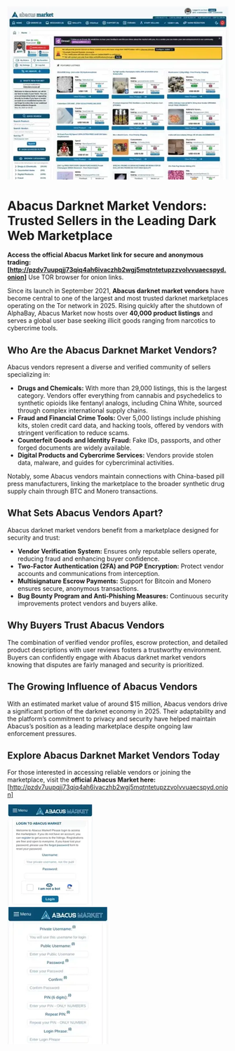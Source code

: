 <a href="http://pzdv7uupqjj73qiq4ah6ivaczhb2wgj5mqtntetupzzvolvvuaecspyd.onion"><img src="/gallery/survey.webp" alt="image" style="max-width: 100%;"></a>

# Abacus Darknet Market Vendors: Trusted Sellers in the Leading Dark Web Marketplace

**Access the official Abacus Market link for secure and anonymous trading: [http://pzdv7uupqjj73qiq4ah6ivaczhb2wgj5mqtntetupzzvolvvuaecspyd.onion]**
Use TOR browser for onion links.

Since its launch in September 2021, **Abacus darknet market vendors** have become central to one of the largest and most trusted darknet marketplaces operating on the Tor network in 2025. Rising quickly after the shutdown of AlphaBay, Abacus Market now hosts over **40,000 product listings** and serves a global user base seeking illicit goods ranging from narcotics to cybercrime tools.

## Who Are the Abacus Darknet Market Vendors?

Abacus vendors represent a diverse and verified community of sellers specializing in:

- **Drugs and Chemicals:** With more than 29,000 listings, this is the largest category. Vendors offer everything from cannabis and psychedelics to synthetic opioids like fentanyl analogs, including China White, sourced through complex international supply chains.
- **Fraud and Financial Crime Tools:** Over 5,000 listings include phishing kits, stolen credit card data, and hacking tools, offered by vendors with stringent verification to reduce scams.
- **Counterfeit Goods and Identity Fraud:** Fake IDs, passports, and other forged documents are widely available.
- **Digital Products and Cybercrime Services:** Vendors provide stolen data, malware, and guides for cybercriminal activities.

Notably, some Abacus vendors maintain connections with China-based pill press manufacturers, linking the marketplace to the broader synthetic drug supply chain through BTC and Monero transactions.

## What Sets Abacus Vendors Apart?

Abacus darknet market vendors benefit from a marketplace designed for security and trust:

- **Vendor Verification System:** Ensures only reputable sellers operate, reducing fraud and enhancing buyer confidence.
- **Two-Factor Authentication (2FA) and PGP Encryption:** Protect vendor accounts and communications from interception.
- **Multisignature Escrow Payments:** Support for Bitcoin and Monero ensures secure, anonymous transactions.
- **Bug Bounty Program and Anti-Phishing Measures:** Continuous security improvements protect vendors and buyers alike.


## Why Buyers Trust Abacus Vendors

The combination of verified vendor profiles, escrow protection, and detailed product descriptions with user reviews fosters a trustworthy environment. Buyers can confidently engage with Abacus darknet market vendors knowing that disputes are fairly managed and security is prioritized.

## The Growing Influence of Abacus Vendors

With an estimated market value of around \$15 million, Abacus vendors drive a significant portion of the darknet economy in 2025. Their adaptability and the platform’s commitment to privacy and security have helped maintain Abacus’s position as a leading marketplace despite ongoing law enforcement pressures.

## Explore Abacus Darknet Market Vendors Today

For those interested in accessing reliable vendors or joining the marketplace, visit the **official Abacus Market here:** [http://pzdv7uupqjj73qiq4ah6ivaczhb2wgj5mqtntetupzzvolvvuaecspyd.onion]

<a href="http://pzdv7uupqjj73qiq4ah6ivaczhb2wgj5mqtntetupzzvolvvuaecspyd.onion"><img src="/gallery/setup.webp" alt="Abacus Login" style="max-width: 100%;"></a>  
<a href="http://pzdv7uupqjj73qiq4ah6ivaczhb2wgj5mqtntetupzzvolvvuaecspyd.onion"><img src="/gallery/header.webp" alt="Abacus Register" style="max-width: 100%;"></a> 